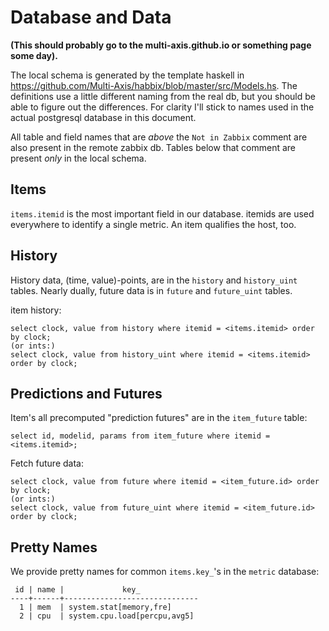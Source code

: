 # Database and Data

**(This should probably go to the multi-axis.github.io or something page some
day).**

The local schema is generated by the template haskell in
<https://github.com/Multi-Axis/habbix/blob/master/src/Models.hs>. The
definitions use a little different naming from the real db, but you should be
able to figure out the differences. For clarity I'll stick to names used in the
actual postgresql database in this document.

All table and field names that are *above* the `Not in Zabbix` comment are also
present in the remote zabbix db. Tables below that comment are present *only* in
the local schema.

## Items

`items.itemid` is the most important field in our database. itemids are used
everywhere to identify a single metric. An item qualifies the host, too.

## History

History data, (time, value)-points, are in the `history` and `history_uint`
tables.  Nearly dually, future data is in `future` and `future_uint` tables.

item history:

    select clock, value from history where itemid = <items.itemid> order by clock;
    (or ints:)
    select clock, value from history_uint where itemid = <items.itemid> order by clock;

## Predictions and Futures

Item's all precomputed "prediction futures" are in the `item_future` table:

    select id, modelid, params from item_future where itemid = <items.itemid>;

Fetch future data:

    select clock, value from future where itemid = <item_future.id> order by clock;
    (or ints:)
    select clock, value from future_uint where itemid = <item_future.id> order by clock;

## Pretty Names

We provide pretty names for common `items.key_`'s in the `metric` database:

     id | name |             key_
    ----+------+------------------------------
      1 | mem  | system.stat[memory,fre]
      2 | cpu  | system.cpu.load[percpu,avg5]

